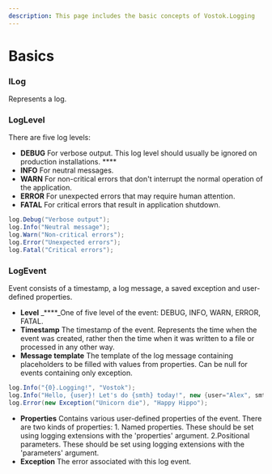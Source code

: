 ```yaml
---
description: This page includes the basic concepts of Vostok.Logging
---
```


# Basics

### ILog

 Represents a log. 

### LogLevel

There are five log levels:

* **DEBUG** For verbose output. This log level should usually be ignored on production installations. ****
* **INFO**  For neutral messages.
* **WARN** For non-critical errors that don't interrupt the normal operation of the application.
* **ERROR** For unexpected errors that may require human attention.
* **FATAL** For critical errors that result in application shutdown.

```csharp
log.Debug("Verbose output");
log.Info("Neutral message");
log.Warn("Non-critical errors");
log.Error("Unexpected errors");
log.Fatal("Critical errors");
```

### LogEvent

Event consists of a timestamp, a log message, a saved exception and user-defined properties.

* **Level** _****_One of five level of the event: DEBUG, INFO, WARN, ERROR, FATAL. 
* **Timestamp** The timestamp of the event. Represents the time when the event was created, rather then the time when it was written to a file or processed in any other way. 
* **Message template** The template of the log message containing placeholders to be filled with values from properties. Can be null for events containing only exception.

```csharp
log.Info("{0}.Logging!", "Vostok");
log.Info("Hello, {user}! Let's do {smth} today!", new {user="Alex", smth="nothing"});
log.Error(new Exception("Unicorn die"), "Happy Hippo");
```

* **Properties** Contains various user-defined properties of the event. There are two kinds of properties: 1. Named properties. These should be set using logging extensions with the 'properties' argument. 2.Positional parameters. These should be set using logging extensions with the 'parameters' argument. 
* **Exception** The error associated with this log event.




